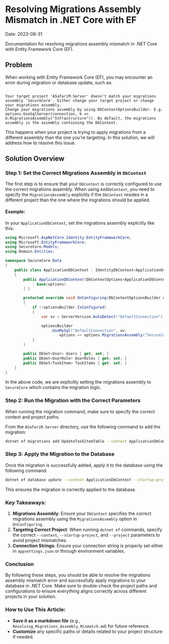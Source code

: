# Resolving Migrations Assembly Mismatch in .NET Core with EF
Date: 2023-08-31


Documentation for resolving migrations assembly mismatch in .NET Core with Entity Framework Core (EF).

## Problem

When working with Entity Framework Core (EF), you may encounter an error during migration or database update, such as:
```

Your target project 'ASafariM.Server' doesn't match your migrations assembly 'SecureCore'. Either change your target project or change your migrations assembly.
Change your migrations assembly by using DbContextOptionsBuilder. E.g. options.UseSqlServer(connection, b => b.MigrationsAssembly("Infrastructure")). By default, the migrations assembly is the assembly containing the DbContext.

````

This happens when your project is trying to apply migrations from a different assembly than the one you're targeting. In this solution, we will address how to resolve this issue.

## Solution Overview

### Step 1: Set the Correct Migrations Assembly in `DbContext`
The first step is to ensure that your `DbContext` is correctly configured to use the correct migrations assembly. When using `AddDbContext`, you need to specify the `MigrationsAssembly` explicitly if the `DbContext` resides in a different project than the one where the migrations should be applied.

#### Example:

In your `ApplicationDbContext`, set the migrations assembly explicitly like this:

```csharp
using Microsoft.AspNetCore.Identity.EntityFrameworkCore;
using Microsoft.EntityFrameworkCore;
using SecureCore.Models;
using Domain.Entities;

namespace SecureCore.Data
{
    public class ApplicationDbContext : IdentityDbContext<ApplicationUser>
    {
        public ApplicationDbContext(DbContextOptions<ApplicationDbContext> options)
            : base(options)
        { }

        protected override void OnConfiguring(DbContextOptionsBuilder optionsBuilder)
        {
            if (!optionsBuilder.IsConfigured)
            {
                var sv = ServerVersion.AutoDetect("DefaultConnection");

                optionsBuilder
                    .UseMySql("DefaultConnection", sv,
                        options => options.MigrationsAssembly("SecureCore"));  // Set migrations assembly explicitly
            }
        }

        public DbSet<User> Users { get; set; }
        public DbSet<UserRole> UserRoles { get; set; }
        public DbSet<TaskItem> TaskItems { get; set; }
    }
}
````

In the above code, we are explicitly setting the migrations assembly to `SecureCore` which contains the migration logic.

### Step 2: Run the Migration with the Correct Parameters

When running the migration command, make sure to specify the correct context and project paths.

From the `ASafariM.Server` directory, use the following command to add the migration:

```bash
dotnet ef migrations add UpdateTaskItemTable --context ApplicationDbContext --startup-project 'E:\asm-fs\apps\backends\ASafariM.Server\ASafariM.Server.csproj' --project 'E:\asm-fs\libs\SecureCore\SecureCore.csproj'
```

### Step 3: Apply the Migration to the Database

Once the migration is successfully added, apply it to the database using the following command:

```bash
dotnet ef database update --context ApplicationDbContext --startup-project 'E:\asm-fs\apps\backends\ASafariM.Server\ASafariM.Server.csproj' --project 'E:\asm-fs\libs\SecureCore\SecureCore.csproj'
```

This ensures the migration is correctly applied to the database.

### Key Takeaways:

1. **Migrations Assembly**: Ensure your `DbContext` specifies the correct migrations assembly using the `MigrationsAssembly` option in `OnConfiguring`.
2. **Targeting Correct Project**: When running `dotnet ef` commands, specify the correct `--context`, `--startup-project`, and `--project` parameters to avoid project mismatches.
3. **Connection Strings**: Ensure your connection string is properly set either in `appsettings.json` or through environment variables.

### Conclusion

By following these steps, you should be able to resolve the migrations assembly mismatch error and successfully apply migrations to your database in .NET Core. Make sure to double-check the project paths and configurations to ensure everything aligns correctly across different projects in your solution.

### How to Use This Article:
- **Save it as a markdown file** (e.g., `Resolving_Migrations_Assembly_Mismatch.md`) for future reference.
- **Customize** any specific paths or details related to your project structure if needed.


